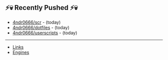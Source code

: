 ## ⚡💀 Recently Pushed ⚡💀


- [4ndr0666/scr](https://github.com/4ndr0666/scr) - (today)
- [4ndr0666/dotfiles](https://github.com/4ndr0666/dotfiles) - (today)
- [4ndr0666/userscripts](https://github.com/4ndr0666/userscripts) - (today)

---
- [Links](https://github.com/4ndr0666/Links/blob/main/README.md)        
- [Engines](https://github.com/hoothin/SearchJumper/discussions/73)    

